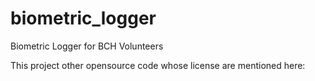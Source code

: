 # biometric_logger
Biometric Logger for BCH Volunteers

This project other opensource code whose license are mentioned here:


